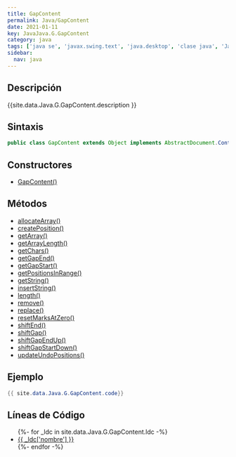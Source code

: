 ```yaml
---
title: GapContent
permalink: Java/GapContent
date: 2021-01-11
key: JavaJava.G.GapContent
category: java
tags: ['java se', 'javax.swing.text', 'java.desktop', 'clase java', 'Java 1.0']
sidebar: 
  nav: java
---
```


## Descripción
{{site.data.Java.G.GapContent.description }}

## Sintaxis
~~~java
public class GapContent extends Object implements AbstractDocument.Content, Serializable
~~~

## Constructores
* [GapContent()](/Java/GapContent/GapContent/)

## Métodos
* [allocateArray()](/Java/GapContent/allocateArray)
* [createPosition()](/Java/GapContent/createPosition)
* [getArray()](/Java/GapContent/getArray)
* [getArrayLength()](/Java/GapContent/getArrayLength)
* [getChars()](/Java/GapContent/getChars)
* [getGapEnd()](/Java/GapContent/getGapEnd)
* [getGapStart()](/Java/GapContent/getGapStart)
* [getPositionsInRange()](/Java/GapContent/getPositionsInRange)
* [getString()](/Java/GapContent/getString)
* [insertString()](/Java/GapContent/insertString)
* [length()](/Java/GapContent/length)
* [remove()](/Java/GapContent/remove)
* [replace()](/Java/GapContent/replace)
* [resetMarksAtZero()](/Java/GapContent/resetMarksAtZero)
* [shiftEnd()](/Java/GapContent/shiftEnd)
* [shiftGap()](/Java/GapContent/shiftGap)
* [shiftGapEndUp()](/Java/GapContent/shiftGapEndUp)
* [shiftGapStartDown()](/Java/GapContent/shiftGapStartDown)
* [updateUndoPositions()](/Java/GapContent/updateUndoPositions)

## Ejemplo
~~~java
{{ site.data.Java.G.GapContent.code}}
~~~

## Líneas de Código
<ul>
{%- for _ldc in site.data.Java.G.GapContent.ldc -%}
   <li>
       <a href="{{_ldc['url'] }}">{{ _ldc['nombre'] }}</a>
   </li>
{%- endfor -%}
</ul>
